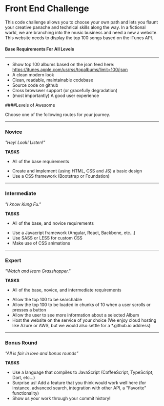 Front End Challenge
====================
This code challenge allows you to choose your own path and lets you flaunt your creative panache and technical skills along the way.  In a fictional world, we are branching into the music business and need a new a website. This website needs to display the top 100 songs based on the iTunes API.   


#### Base Requirements For All Levels
-------
- Show top 100 albums based on the json feed here:  https://itunes.apple.com/us/rss/topalbums/limit=100/json
- A clean modern look
- Clean, readable, maintainable codebase
- Source code on github
- Cross browswer support (or gracefully degradation) 
- (most importantly) A good user experience


####Levels of Awesome

Choose one of the following routes for your journey. 

-------
### Novice

*"Hey! Look! Listen!"*

**TASKS**
* All of the base requirements
+ Create and implement (using HTML, CSS and JS) a basic design 
+ Use a CSS framework (Bootstrap or Foundation)


-------
### Intermediate

*"I know Kung Fu."*

**TASKS**
* All of the base, and novice requirements
+ Use a Javacript framework (Angular, React, Backbone, etc...)
+ Use SASS or LESS for custom CSS
+ Make use of CSS animations


-------
### Expert

*"Watch and learn Grasshopper."*

**TASKS**
* All of the base, novice, and intermediate requirements
+ Allow the top 100 to be searchable 
+ Allow the top 100 to be loaded in chunks of 10 when a user scrolls or presses a button
+ Allow the user to see more information about a selected Album
+ Host the website on the service of your choice (We enjoy cloud hosting like Azure or AWS, but we would also settle for a *.github.io address)


-------
### Bonus Round

*"All is fair in love and bonus rounds"*

**TASKS**
+ Use a language that compiles to JavaScript (CoffeeScript, TypeScript, Dart, etc...)
+ Surprise us! Add a feature that you think would work well here (for instance, advanced search, integration with other API, a "Favorite" functionality)
+ Show us your work through your commit history! 
